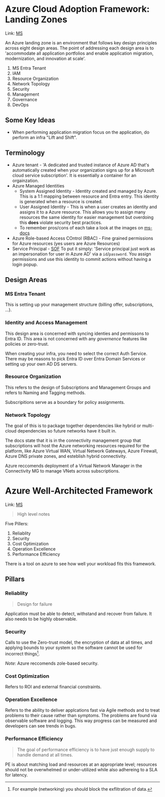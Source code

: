 # Azure Cloud Adoption Framework: Landing Zones

Link: [MS](https://learn.microsoft.com/en-us/azure/cloud-adoption-framework/ready/landing-zone/)

An Azure landing zone is an environment that follows key design principles across eight design areas. The point of addressing each design area is to 'accommodate all application portfolios and enable application migration, modernization, and innovation at scale'. 

1. MS Entra Tenant
2. IAM
3. Resource Organization
4. Network Topology
5. Security
6. Management
7. Governance
8. DevOps

## Some Key Ideas
+ When  performing application migration focus on the application, do perform an infra "Lift and Shift".

## Terminology
+ Azure tenant - 'A dedicated and trusted instance of Azure AD that's automatically created when your organization signs up for a Microsoft cloud service subscription'. It is essentially a container for an orgainzation.
+ Azure Managed Identities
  + System Assigned Identity - Identity created and managed by Azure. This is a 1:1 mapping between resource and Entra entry. This identity is generated when a resource is created.
  + User Assigned Identity - This is when a user creates an identity and assigns it to a Azure resource. This allows you to assign many resources the same identity for easier management but overdoing this **does** violate security best practices.
  + To remember pros/cons of each take a look at the images on [ms-docs](https://learn.microsoft.com/en-us/entra/identity/managed-identities-azure-resources/managed-identity-best-practice-recommendations#choosing-system-or-user-assigned-managed-identities)
+ Azure Role-based Access COntrol (RBAC) - Fine grained permissions for Azure resources (yes users are Azure Resources)
+ Service Principal - [SOF](https://stackoverflow.com/questions/48096342/what-is-azure-service-principal) To put it simply: 'Service principal just work as an impersonation for user in Azure AD' via a `id`/`password`. You assign permissions and use this identity to commit actions without having a login popup.  
 
## Design Areas
### MS Entra Tenant

This is setting up your management structure (billing offer, subscriptions, ...). 

### Identity and Access Management

This design area is concerned with syncing identies and permissons to Entra ID. This area is not concerned with any _governence_ features like policies or zero-trust.

When creating your infra, you need to select the correct Auth Service. There may be reasons to pick Entra ID over Entra Domain Services or setting up your own AD DS servers.

### Resource Organization

This refers to the design of Subscriptions and Management Groups and refers to Naming and Tagging methods.

Subscripitions serve as a boundary for policy assignments. 

### Network Topology

The goal of this is to package together dependencies like hybrid or multi-cloud dependencies so future networks have it built in. 

The docs state that it is in the connectivity management group that subscriptions will host the Azure networking resources required for the platform, like Azure Virtual WAN, Virtual Network Gateways, Azure Firewall, Azure DNS private zones, and esteblish hybrid connectivity. 

Azure reccomends deployment of a Virtual Network Manager in the Connectivity MG to manage VNets across subscriptions.  

# Azure Well-Architected Framework

Link: [MS](https://learn.microsoft.com/en-us/azure/well-architected)

> High  level notes

Five Pillers:
1. Reliablity
2. Security
3. Cost Optimization
4. Operation Excellence
5. Performance Efficiency

There is a tool on azure to see how well your workload fits this framework.

## Pillars

### Reliablity

> Design for failure

Application must be able to detect, withstand and recover from failure. It also needs to be highly observable. 

### Security

Calls to use the Zero-trust model, the encryption of data at all times, and applying bounds to your system so the software cannot be used for incorrect things[^1].

_Note_: Azure reccomends zole-based security.

### Cost Optimization

Refers to ROI and external financial constraints.

### Operation Excellence

Refers to the ability to deliver applcations fast via Agile methods and to treat problems to their cause rather than symptoms. The problems are found via observable software and logging. This way progress can be measured and developers can see trends in bugs.

### Performance Efficiency

> The goal of performance efficiency is to have just enough supply to handle demand at all times.

PE is about matching load and resources at an appropriate level; resources should not be overwhelmed or under-utilized while also adhereing to a SLA for latency.

[^1]: For example (networking) you should block the exflitration of data.
